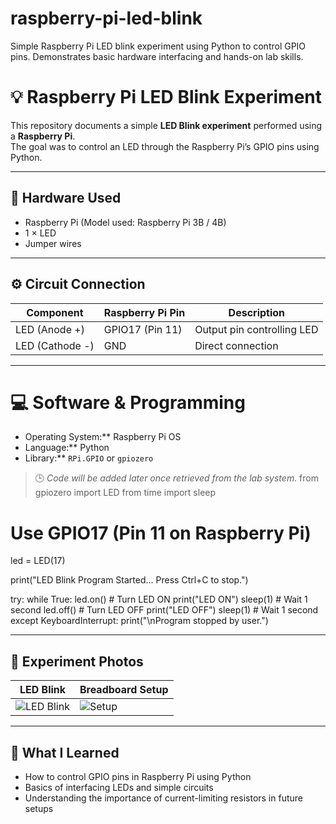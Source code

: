 # raspberry-pi-led-blink
Simple Raspberry Pi LED blink experiment using Python to control GPIO pins. Demonstrates basic hardware interfacing and hands-on lab skills.
# 💡 Raspberry Pi LED Blink Experiment

This repository documents a simple **LED Blink experiment** performed using a **Raspberry Pi**.  
The goal was to control an LED through the Raspberry Pi’s GPIO pins using Python.

---

## 🧰 Hardware Used
- Raspberry Pi (Model used: Raspberry Pi 3B / 4B)
- 1 × LED
- Jumper wires
  

---

## ⚙️ Circuit Connection
| Component | Raspberry Pi Pin | Description |
|------------|------------------|--------------|
| LED (Anode +) | GPIO17 (Pin 11) | Output pin controlling LED |
| LED (Cathode -) | GND | Direct connection |

---

# 💻 Software & Programming
- Operating System:** Raspberry Pi OS  
- Language:** Python  
- Library:** `RPi.GPIO` or `gpiozero`

> 🕒 *Code will be added later once retrieved from the lab system.*
> from gpiozero import LED
from time import sleep

# Use GPIO17 (Pin 11 on Raspberry Pi)
led = LED(17)

print("LED Blink Program Started... Press Ctrl+C to stop.")

try:
    while True:
        led.on()          # Turn LED ON
        print("LED ON")
        sleep(1)          # Wait 1 second
        led.off()         # Turn LED OFF
        print("LED OFF")
        sleep(1)          # Wait 1 second
except KeyboardInterrupt:
    print("\nProgram stopped by user.")


---

## 📸 Experiment Photos

| LED Blink | Breadboard Setup |
|------------|------------------|
| ![LED Blink](images/led_blink_1.jpg) | ![Setup](images/led_blink_2.jpg) |

---

## 🧠 What I Learned
- How to control GPIO pins in Raspberry Pi using Python  
- Basics of interfacing LEDs and simple circuits  
- Understanding the importance of current-limiting resistors in future setups  



